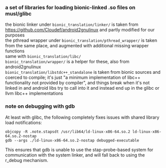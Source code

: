 ### a set of libraries for loading bionic-linked .so files on musl/glibc

the bionic linker under `bionic_translation/linker/` is taken from https://github.com/Cloudef/android2gnulinux and partly modified for our purposes  
the pthread wrapper under `bionic_translation/pthread_wrapper/` is taken from the same place, and augmented with additional missing wrapper functions  
same with `bionic_translation/libc/`  
`bionic_translation/wrapper/` is a helper for these, also from android2gnulinux  
`bionic_translation/libstdc++_standalone` is taken from bionic sources and coerced to compile; it's just "a minimum implementation of libc++ functionality not provided by compiler",
and things break when it's not linked in and android libs try to call into it and instead end up in the glibc or llvm libc++ implementations  

### note on debugging with gdb

At least with glibc, the following completely fixes issues with shared library load notifications:
```
objcopy -R .note.stapsdt /usr/lib64/ld-linux-x86-64.so.2 ld-linux-x86-64.so.2-nostap
gdb --args ./ld-linux-x86-64.so.2-nostap debugged-executable
```
This ensures that gdb is unable to use the stap-probe-based system for communication with
the system linker, and will fall back to using the r_debug mechanism.
